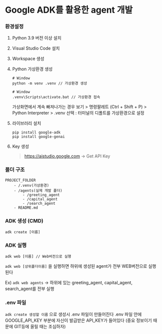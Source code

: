 # Google ADK를 활용한 agent 개발

### 환경설정

1. Python 3.9 버전 이상 설치
2. Visual Studio Code 설치
3. Workspace 생성
4. Python 가상환경 생성

    ```
    # Window
    python -m venv .venv // 가상환경 생성
    ```
   
    ```
    # Window
    .venv\Scripts\activate.bat // 가상환경 접속
    ```

    가상화면에서 계속 빠져나가는 경우
    보기 > 명령팔레트 (Ctrl + Shift + P) > Python Interpreter > .venv 선택 : 터미널의 디폴트를 가상환경으로 설정
5. 라이브러리 설치
    ```
    pip install google-adk
    pip install google-genai
    ```
6.  Key 생성

    > https://aistudio.google.com -> Get API Key


### 폴더 구조
```
PROJECT_FOLDER
    - /.venv(가상환경)
    - /agents(실제 개발 폴더)
        - /greeting_agent
        - /capital_agent
        - /search_agent
    - README.md
```

### ADK 생성 (CMD)

```
adk create [이름]
```

### ADK 실행
```
adk web [이름] // Web버전으로 실행
```

`adk web [상위폴더이름]` 을 실행하면 하위에 생성된 agent가 전부 WEB버전으로 실행된다

Ex) `adk web agents` -> 하위에 있는 greeting_agent, capital_agent, search_agent를 전부 실행

### .env 파일
`adk create 생성할 이름` 으로 생성시 .env 파일이 만들어진다
.env 파일 안에 GOOGLE_API_KEY 부분에 자신이 발급받은 API_KEY가 들어있다 (중요 정보이기 때문에 GIT등에 올릴 때는 조심하자)